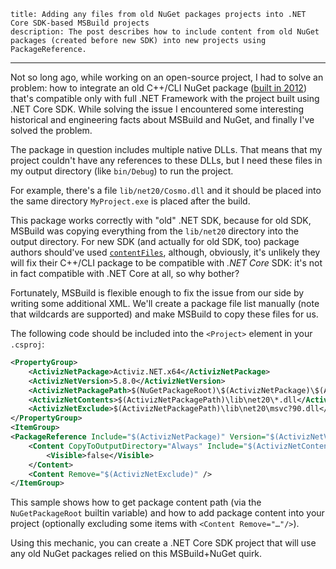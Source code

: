     title: Adding any files from old NuGet packages projects into .NET Core SDK-based MSBuild projects
    description: The post describes how to include content from old NuGet packages (created before new SDK) into new projects using PackageReference.
---

Not so long ago, while working on an open-source project, I had to solve an
problem: how to integrate an old C++/CLI NuGet package ([built in
2012][activiz.net]) that's compatible only with full .NET Framework with the
project built using .NET Core SDK. While solving the issue I encountered some
interesting historical and engineering facts about MSBuild and NuGet, and
finally I've solved the problem.

The package in question includes multiple native DLLs. That means that my
project couldn't have any references to these DLLs, but I need these files in my
output directory (like `bin/Debug`) to run the project.

For example, there's a file `lib/net20/Cosmo.dll` and it should be placed into
the same directory `MyProject.exe` is placed after the build.

This package works correctly with "old" .NET SDK, because for old SDK, MSBuild
was copying everything from the `lib/net20` directory into the output directory.
For new SDK (and actually for old SDK, too) package authors should've used
[`contentFiles`][contentfiles], although, obviously, it's unlikely they will fix
their C++/CLI package to be compatible with _.NET Core_ SDK: it's not in fact
compatible with .NET Core at all, so why bother?

Fortunately, MSBuild is flexible enough to fix the issue from our side by
writing some additional XML. We'll create a package file list manually (note
that wildcards are supported) and make MSBuild to copy these files for us.

The following code should be included into the `<Project>` element in your
`.csproj`:

```xml
<PropertyGroup>
    <ActivizNetPackage>Activiz.NET.x64</ActivizNetPackage>
    <ActivizNetVersion>5.8.0</ActivizNetVersion>
    <ActivizNetPackagePath>$(NuGetPackageRoot)\$(ActivizNetPackage)\$(ActivizNetVersion)</ActivizNetPackagePath>
    <ActivizNetContents>$(ActivizNetPackagePath)\lib\net20\*.dll</ActivizNetContents>
    <ActivizNetExclude>$(ActivizNetPackagePath)\lib\net20\msvc?90.dll</ActivizNetExclude>
</PropertyGroup>
<ItemGroup>
<PackageReference Include="$(ActivizNetPackage)" Version="$(ActivizNetVersion)"/>
    <Content CopyToOutputDirectory="Always" Include="$(ActivizNetContents)">
        <Visible>false</Visible>
    </Content>
    <Content Remove="$(ActivizNetExclude)" />
</ItemGroup>
```

This sample shows how to get package content path (via the `NuGetPackageRoot`
builtin variable) and how to add package content into your project (optionally
excluding some items with `<Content Remove="…"/>`).

Using this mechanic, you can create a .NET Core SDK project that will use any
old NuGet packages relied on this MSBuild+NuGet quirk.

[activiz.net]: https://www.nuget.org/packages/Activiz.NET.x64/
[contentfiles]: https://blog.nuget.org/20160126/nuget-contentFiles-demystified.html
